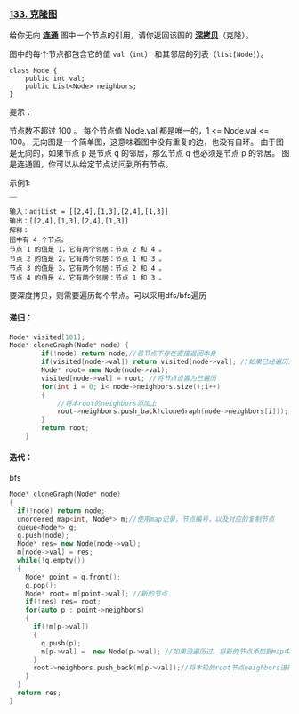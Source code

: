 ### [133. 克隆图](https://leetcode-cn.com/problems/clone-graph/)

给你无向 **[连通](https://baike.baidu.com/item/连通图/6460995?fr=aladdin)** 图中一个节点的引用，请你返回该图的 [**深拷贝**](https://baike.baidu.com/item/深拷贝/22785317?fr=aladdin)（克隆）。

图中的每个节点都包含它的值 `val`（`int`） 和其邻居的列表（`list[Node]`）。

```
class Node {
    public int val;
    public List<Node> neighbors;
}
```

提示：

节点数不超过 100 。
每个节点值 Node.val 都是唯一的，1 <= Node.val <= 100。
无向图是一个简单图，这意味着图中没有重复的边，也没有自环。
由于图是无向的，如果节点 p 是节点 q 的邻居，那么节点 q 也必须是节点 p 的邻居。
图是连通图，你可以从给定节点访问到所有节点。

示例1:

<img src="https://assets.leetcode-cn.com/aliyun-lc-upload/uploads/2020/02/01/133_clone_graph_question.png" alt="preview" style="zoom:20%;" />

````
输入：adjList = [[2,4],[1,3],[2,4],[1,3]]
输出：[[2,4],[1,3],[2,4],[1,3]]
解释：
图中有 4 个节点。
节点 1 的值是 1，它有两个邻居：节点 2 和 4 。
节点 2 的值是 2，它有两个邻居：节点 1 和 3 。
节点 3 的值是 3，它有两个邻居：节点 2 和 4 。
节点 4 的值是 4，它有两个邻居：节点 1 和 3 。
````

要深度拷贝，则需要遍历每个节点。可以采用dfs/bfs遍历

#### 递归：

```c++
Node* visited[101];
Node* cloneGraph(Node* node) {
        if(!node) return node;//若节点不存在直接返回本身
        if(visited[node->val]) return visited[node->val]; //如果已经遍历过，直接返回已经靠背过的节点
        Node* root= new Node(node->val);
        visited[node->val] = root; //将节点设置为已遍历
        for(int i = 0; i< node->neighbors.size();i++)
        {
            //将本root的neighbors添加上
            root->neighbors.push_back(cloneGraph(node->neighbors[i]));
        }
        return root;
    }
```

#### 迭代：

bfs

```c++
Node* cloneGraph(Node* node)
{
  if(!node) return node;
  unordered_map<int, Node*> m;//使用map记录，节点编号，以及对应的复制节点
  queue<Node*> q;
  q.push(node);
  Node* res= new Node(node->val);
  m[node->val] = res;
  while(!q.empty())
  {
    Node* point = q.front();
    q.pop();
    Node* root= m[point->val]; //新的节点
    if(!res) res= root;
    for(auto p : point->neighbors)
    {
      if(!m[p->val])
      {
        q.push(p);
        m[p->val] =  new Node(p->val); //如果没遍历过。将新的节点添加到map中
      }
      root->neighbors.push_back(m[p->val]);//将本轮的root节点neighbors进行填充
    }
  }
  return res;
}
```

